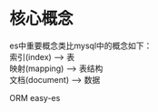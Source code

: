 # 核心概念
es中重要概念类比mysql中的概念如下：   
索引(index)    --> 表  
映射(mapping)  --> 表结构  
文档(document) --> 数据  



ORM easy-es

